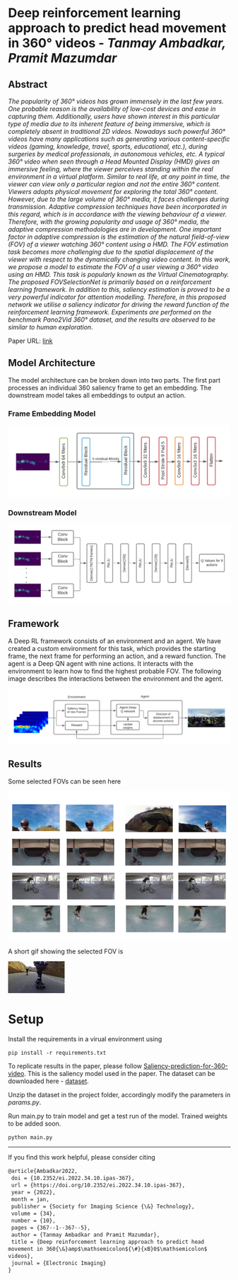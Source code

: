 # Deep reinforcement learning approach to predict head movement in 360° videos - *Tanmay Ambadkar, Pramit Mazumdar*

## Abstract

*The popularity of 360&deg; videos has grown immensely in the last few years. One probable reason is the availability of low-cost devices and ease in capturing them. Additionally, users have shown interest in this particular type of media due to its inherent feature of being immersive, which is completely absent in traditional 2D videos. Nowadays such powerful 360&deg; videos have many applications such as generating various content-specific videos (gaming, knowledge, travel, sports, educational, etc.), during surgeries by medical professionals, in autonomous vehicles, etc. A typical 360&deg; video when seen through a Head Mounted Display (HMD) gives an immersive feeling, where the viewer perceives standing within the real environment in a virtual platform. Similar to real life, at any point in time, the viewer can view only a particular region and not the entire 360&deg; content. Viewers adopts physical movement for exploring the total 360&deg; content. However, due to the large volume of 360&deg; media, it faces challenges during transmission. Adaptive compression techniques have been incorporated in this regard, which is in accordance with the viewing behaviour of a viewer. Therefore, with the growing popularity and usage of 360&deg; media, the adaptive compression methodologies are in development. One important factor in adaptive compression is the estimation of the natural field-of-view (FOV) of a viewer watching 360&deg; content using a HMD. The FOV estimation task becomes more challenging due to the spatial displacement of the viewer with respect to the dynamically changing video content. In this work, we propose a model to estimate the FOV of a user viewing a 360&deg; video using an HMD. This task is popularly known as the Virtual Cinematography. The proposed FOVSelectionNet is primarily based on a reinforcement learning framework. In addition to this, saliency estimation is proved to be a very powerful indicator for attention modelling. Therefore, in this proposed network we utilise a saliency indicator for driving the reward function of the reinforcement learning framework. Experiments are performed on the benchmark Pano2Vid 360&deg; dataset, and the results are observed to be similar to human exploration.*

Paper URL: [link](https://library.imaging.org/ei/articles/34/10/IPAS-367)

## Model Architecture

The model architecture can be broken down into two parts. The first part processes an individual 360 saliency frame to get an embedding. The downstream model takes all embeddings to output an action. 

### Frame Embedding Model

![frame embedding model](assets/Single_ConvBlock.png)

### Downstream Model

![down stream modek](assets/Final_Model.png)

## Framework

A Deep RL framework consists of an environment and an agent. We have created a custom environment for this task, which provides the starting frame, the next frame for performing an action, and a reward function. The agent is a Deep QN agent with nine actions. It interacts with the environment to learn how to find the highest probable FOV. The following image describes the interactions between the environment and the agent. 

![framework](assets/block_diagram.png)

## Results

Some selected FOVs can be seen here

![result](assets/results.png)

A short gif showing the selected FOV is

![fov](assets/project1.gif)

# Setup

Install the requirements in a virual environment using 
```
pip install -r requirements.txt
```
To replicate results in the paper, please follow [Saliency-prediction-for-360-video](https://github.com/vhchuong1997/Saliency-prediction-for-360-degree-video). This is the saliency model used in the paper. The dataset can be downloaded here - [dataset](https://drive.google.com/file/d/1ZPPUrgYxRqpryhGgaM31ov8v82tdMVF8/view?usp=sharing).  

Unzip the dataset in the project folder, accordingly modify the parameters in *params.py*.

Run main.py to train model and get a test run of the model. Trained weights to be added soon.
```
python main.py
```
----
If you find this work helpful, please consider citing
 ```
 @article{Ambadkar2022,
  doi = {10.2352/ei.2022.34.10.ipas-367},
  url = {https://doi.org/10.2352/ei.2022.34.10.ipas-367},
  year = {2022},
  month = jan,
  publisher = {Society for Imaging Science {\&} Technology},
  volume = {34},
  number = {10},
  pages = {367--1--367--5},
  author = {Tanmay Ambadkar and Pramit Mazumdar},
  title = {Deep reinforcement learning approach to predict head movement in 360{\&}amp$\mathsemicolon${\#}{xB}0$\mathsemicolon$ videos},
  journal = {Electronic Imaging}
}
```

